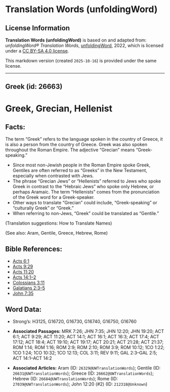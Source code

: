 # Translation Words (unfoldingWord)

## License Information

**Translation Words (unfoldingWord)** is based on and adapted from: _unfoldingWord® Translation Words_, [unfoldingWord](https://unfoldingword.org/utw), 2022, which is licensed under a [CC BY-SA 4.0 license](https://creativecommons.org/licenses/by-sa/4.0/legalcode.en).

This markdown version (created `2025-10-16`) is provided under the same license.



--------------------------------

## Greek (id: 26663)

Greek, Grecian, Hellenist
=========================

Facts:
------

The term “Greek” refers to the language spoken in the country of Greece, it is also a person from the country of Greece. Greek was also spoken throughout the Roman Empire. The adjective “Grecian” means “Greek\-speaking.”

* Since most non\-Jewish people in the Roman Empire spoke Greek, Gentiles are often referred to as “Greeks” in the New Testament, especially when contrasted with Jews.
* The phrase “Grecian Jews” or “Hellenists” referred to Jews who spoke Greek in contrast to the “Hebraic Jews” who spoke only Hebrew, or perhaps Aramaic. The term “Hellenists” comes from the pronunciation of the Greek word for a Greek\-speaker.
* Other ways to translate “Grecian” could include, “Greek\-speaking” or “culturally Greek” or “Greek.”
* When referring to non\-Jews, “Greek” could be translated as “Gentile.”

(Translation suggestions: How to Translate Names)

(See also: Aram, Gentile, Greece, Hebrew, Rome)

Bible References:
-----------------

* [Acts 6:1](https://ref.ly/Acts6:1)
* [Acts 9:29](https://ref.ly/Acts9:29)
* [Acts 11:20](https://ref.ly/Acts11:20)
* [Acts 14:1–2](https://ref.ly/Acts14:1-Acts14:2)
* [Colossians 3:11](https://ref.ly/Col3:11)
* [Galatians 2:3–5](https://ref.ly/Gal2:3-Gal2:5)
* [John 7:35](https://ref.ly/John7:35)

Word Data:
----------

* Strong’s: H3125, G16720, G16730, G16740, G16750, G16760

* **Associated Passages:** MRK 7:26; JHN 7:35; JHN 12:20; JHN 19:20; ACT 6:1; ACT 9:29; ACT 11:20; ACT 14:1; ACT 16:1; ACT 16:3; ACT 17:4; ACT 17:12; ACT 18:4; ACT 19:10; ACT 19:17; ACT 20:21; ACT 21:28; ACT 21:37; ROM 1:14; ROM 1:16; ROM 2:9; ROM 2:10; ROM 3:9; ROM 10:12; 1CO 1:22; 1CO 1:24; 1CO 10:32; 1CO 12:13; COL 3:11; REV 9:11; GAL 2:3–GAL 2:5; ACT 14:1–ACT 14:2
* **Associated Articles:** Aram (ID: `26329@UWTranslationWords`); Gentile (ID: `26631@UWTranslationWords`); Greece (ID: `26662@UWTranslationWords`); Hebrew (ID: `26684@UWTranslationWords`); Rome (ID: `27039@UWTranslationWords`); John 12:20 (#2) (ID: `212318@Unknown`)

